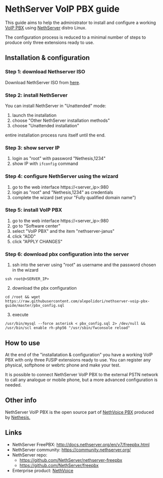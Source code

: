 # NethServer VoIP PBX guide

This guide aims to help the administrator to install and configure a working [VoIP PBX](http://docs.nethserver.org/en/v7/freepbx.html?highlight=pbx) using [NethServer](http://www.nethserver.org/) distro Linux.

The configuration process is reduced to a minimal number of steps to produce only three extensions ready to use.

## Installation & configuration

### Step 1: download Nethserver ISO

Download NethServer ISO from [here](http://www.nethserver.org/getting-started-with-nethserver/).

### Step 2: install NethServer

You can install NethServer in "Unattended" mode:

1. launch the installation
1. choose "Other NethServer installation methods"
1. choose "Unattended installation"

entire installation process runs itself until the end.

### Step 3: show server IP

1. login as "root" with password "Nethesis,1234"
1. show IP with ```ifconfig``` command

### Step 4: configure NethServer using the wizard

1. go to the web interface https://<server_ip>:980
1. login as "root" and "Nethesis,1234" as credentials
1. complete the wizard (set your "Fully qualified domain name")

### Step 5: install VoIP PBX

1. go to the web interface https://<server_ip>:980
1. go to "Software center"
1. select "VoIP PBX" and the item "nethserver-janus"
1. click "ADD"
1. click "APPLY CHANGES"

### Step 6: download pbx configuration into the server

1. ssh into the server using "root" as username and the password chosen in the wizard
```
ssh root@<SERVER_IP>
```
2. download the pbx configuration
```
cd /root && wget https://raw.githubusercontent.com/alepolidori/nethserver-voip-pbx-guide/master/pbx_config.sql
```
3. execute
```
/usr/bin/mysql --force asterisk < pbx_config.sql 2> /dev/null && /usr/bin/scl enable rh-php56 "/usr/sbin/fwconsole reload"
```

## How to use

At the end of the "installatation & configuration" you have a working VoIP PBX with only three PJSIP extensions ready to use.
You can register any physical, softphone or webrtc phone and make your test.

It is possible to connect NethServer VoIP PBX to the external PSTN network to call any analogue or mobile phone, but a more advanced configuration is needed.

## Other info

NethServer VoIP PBX is the open source part of [NethVoice PBX](https://www.nethvoice.it/?lang=en) produced by [Nethesis.](http://www.nethesis.it/)

## Links

- NethServer FreePBX: http://docs.nethserver.org/en/v7/freepbx.html
- NethServer community: https://community.nethserver.org/
- NethServer repo:
   - https://github.com/NethServer/nethserver-freepbx
   - https://github.com/NethServer/freepbx
- Enterprise product: [NethVoice](https://www.nethvoice.it/?lang=en)
